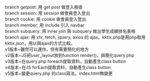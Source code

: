 branch getpost: 用 get post 做登入檢查<br>
branch session: 用 session 做會員登入登出<br>
branch cookie: 用 cookie 做會員登入登出<br>
branch member: 用 include 引入 navbar<br>
branch subquery: 用 inner join 與 subquery 做出學生成績排名表格<br>
branch ajax: 用 xhr, fetch, jquery, axios 的 ajax。kktix.php是用php取用kktix.json，用以與ajax的方式比較。<br>
v1版本~雖然可以運作，但有需要簡化的地方<br>
v2版本~JS把user_layout放到function render()，與簡化query.php<br>
v3版本~在query.php foreach提取資料，自動產生class button<br>
v4版本~在JS forEach提取資料，自動產生class button<br>
v5版本~變更query.php 的class寫法。index.html無變更<br>